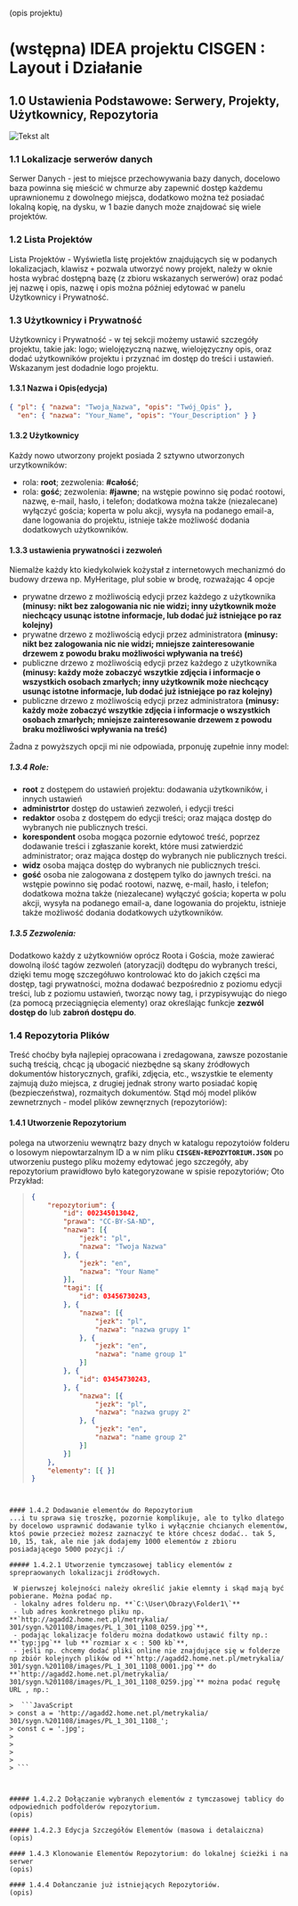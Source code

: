 (opis projektu)

# (wstępna) IDEA projektu CISGEN : Layout i Działanie

## 1.0 Ustawienia Podstawowe: Serwery, Projekty, Użytkownicy, Repozytoria
![Tekst alt](ustawienia_serwer-projekt-repozytorium.png "CISGEN: Ustawienia Podstawowe: Serwery, Projekty, Użytkownicy, Repozytoria")

### 1.1 Lokalizacje serwerów danych
Serwer Danych - jest to miejsce przechowywania bazy danych, docelowo baza powinna się mieścić w chmurze aby zapewnić dostęp każdemu uprawnionemu z dowolnego miejsca, dodatkowo można też posiadać lokalną kopię, na dysku, w 1 bazie danych może znajdować się wiele projektów.

### 1.2 Lista Projektów
Lista Projektów - Wyświetla listę projektów znajdujących się w podanych lokalizacjach, klawisz `+` pozwala utworzyć nowy projekt, należy w oknie hosta wybrać dostępną bazę (z zbioru wskazanych serwerów) oraz podać jej nazwę i opis, nazwę i opis można później edytować w panelu Użytkownicy i Prywatność.


### 1.3 Użytkownicy i Prywatność
Użytkownicy i Prywatność -  w tej sekcji możemy ustawić szczegóły projektu, takie jak: logo; wielojęzyczną nazwę, wielojęzyczny opis, oraz dodać użytkowników projektu i przyznać im dostęp do treści i ustawień. Wskazanym jest dodadnie logo projektu.

#### 1.3.1 Nazwa i Opis(edycja)

```JSON
{ "pl": { "nazwa": "Twoja_Nazwa", "opis": "Twój_Opis" }, 
  "en": { "nazwa": "Your_Name", "opis": "Your_Description" } }
```

#### 1.3.2 Użytkownicy
Każdy nowo utworzony projekt posiada 2 sztywno utworzonych urzytkowników:
- rola: **root**; zezwolenia: **#całość**;
- rola: **gość**; zezwolenia: **#jawne**;
na wstępie powinno się podać rootowi, nazwę, e-mail, hasło, i telefon; dodatkowa można także (niezalecane) wyłączyć gościa; koperta w polu akcji, wysyła na podanego email-a, dane logowania do projektu, istnieje także możliwość dodania dodatkowych użytkowników.

#### 1.3.3 ustawienia prywatności i zezwoleń
Niemalże każdy kto kiedykolwiek kożystał z internetowych mechanizmó do budowy drzewa np. MyHeritage, pluł sobie w brodę, rozważając 4 opcje

- prywatne drzewo z możliwością edycji przez każdego z użytkownika **(minusy: nikt bez zalogowania nic nie widzi; inny użytkownik może niechcący usunąc istotne informacje, lub dodać już istniejące po raz kolejny)**
- prywatne drzewo z możliwością edycji przez administratora **(minusy: nikt bez zalogowania nic nie widzi; mniejsze zainteresowanie drzewem z powodu braku możliwości wpływania na treść)**
- publiczne drzewo z możliwością edycji przez każdego z użytkownika **(minusy: każdy może zobaczyć wszytkie zdjęcia i informacje o wszystkich osobach zmarłych; inny użytkownik może niechcący usunąc istotne informacje, lub dodać już istniejące po raz kolejny)**
- publiczne drzewo z możliwością edycji przez administratora **(minusy: każdy może zobaczyć wszytkie zdjęcia i informacje o wszystkich osobach zmarłych; mniejsze zainteresowanie drzewem z powodu braku możliwości wpływania na treść)**

Żadna z powyższych opcji mi nie odpowiada, prponuję zupełnie inny model:

##### 1.3.4 Role:
- **root** z dostępem do ustawień projektu: dodawania użytkowników, i innych ustawień
- **administrtor** dostęp do ustawień zezwoleń, i edycji treści
- **redaktor** osoba z dostępem do edycji treści; oraz mająca dostęp do wybranych nie publicznych treści.
- **korespondent** osoba mogąca pozornie edytowoć treść, poprzez dodawanie treści i zgłaszanie korekt, które musi zatwierdzić administrator; oraz mająca dostęp do wybranych nie publicznych treści.
- **widz** osoba mająca dostęp do wybranych nie publicznych treści.
- **gość** osoba nie zalogowana z dostępem tylko do jawnych treści.
na wstępie powinno się podać rootowi, nazwę, e-mail, hasło, i telefon; dodatkowa można także (niezalecane) wyłączyć gościa; koperta w polu akcji, wysyła na podanego email-a, dane logowania do projektu, istnieje także możliwość dodania dodatkowych użytkowników.

##### 1.3.5 Zezwolenia:
Dodatkowo każdy z użytkowniów oprócz Roota i Gościa, może zawierać dowolną ilość tagów zezwoleń (atoryzacji) dodtępu do wybranych treści, dzięki temu mogę szczegółuwo kontrolować kto do jakich części ma dostęp, tagi prywatności, można dodawać bezpośrednio z poziomu edycji treści, lub z poziomu ustawień, tworząc nowy tag, i przypisywując do niego (za pomocą przeciągnięcia elementy) oraz określając funkcje **zezwól dostęp do** lub **zabroń dostępu do**.


### 1.4 Repozytoria Plików
Treść choćby była najlepiej opracowana i zredagowana, zawsze pozostanie suchą treścią, chcąc ją ubogacić niezbędne są skany źródłowych dokumentów historycznych, grafiki, zdjęcia, etc., wszystkie te elementy zajmują dużo miejsca, z drugiej jednak strony warto posiadać kopię (bezpieczeństwa), rozmaitych dokumentów. Stąd mój model plików zewnetrznych - model plików zewnęrznych (repozytoriów):

#### 1.4.1 Utworzenie Repozytorium
polega na utworzeniu wewnątrz bazy dnych w katalogu repozytoiów folderu o losowym niepowtarzalnym ID a w nim pliku **`CISGEN-REPOZYTORIUM.JSON`** po utworzeniu pustego pliku możemy edytować jego szczegóły, aby repozytorium prawidłowo było kategoryzowane w spisie repozytoriów; Oto Przykład:

> ```JSON
> {
>     "repozytorium": {
>         "id": 002345013042,
>         "prawa": "CC-BY-SA-ND",
>         "nazwa": [{
>             "jezk": "pl",
>             "nazwa": "Twoja Nazwa"
>         }, {
>             "jezk": "en",
>             "nazwa": "Your Name"
>         }],
>         "tagi": [{
>             "id": 03456730243,
>         }, {
>             "nazwa": [{
>                 "jezk": "pl",
>                 "nazwa": "nazwa grupy 1"
>             }, {
>                 "jezk": "en",
>                 "nazwa": "name group 1"
>             }]
>         }, {
>             "id": 03454730243,
>         }, {
>             "nazwa": [{
>                 "jezk": "pl",
>                 "nazwa": "nazwa grupy 2"
>             }, {
>                 "jezk": "en",
>                 "nazwa": "name group 2"
>             }]
>         }]
>     },
>     "elementy": [{ }]
> }
```


#### 1.4.2 Dodawanie elementów do Repozytorium
...i tu sprawa się troszkę, pozornie komplikuje, ale to tylko dlatego by docelowo usprawnić dodawanie tylko i wyłącznie chcianych elementów, ktoś powie przecież możesz zaznaczyć te które chcesz dodać.. tak 5, 10, 15, tak, ale nie jak dodajemy 1000 elementów z zbioru posiadającego 5000 pozycji :/ 

##### 1.4.2.1 Utworzenie tymczasowej tablicy elementów z sprepraowanych lokalizacji źródłowych.

 W pierwszej kolejności należy określić jakie elemnty i skąd mają być pobierane. Można podać np. 
 - lokalny adres folderu np. **`C:\User\Obrazy\Folder1\`** 
 - lub adres konkretnego pliku np. **`http://agadd2.home.net.pl/metrykalia/
301/sygn.%201108/images/PL_1_301_1108_0259.jpg`**,
 - podając lokalizacje folderu można dodatkowo ustawić filty np.: **`typ:jpg`** lub **`rozmiar x < : 500 kb`**, 
 - jeśli np. chcemy dodać pliki online nie znajdujące się w folderze np zbiór kolejnych plików od **`http://agadd2.home.net.pl/metrykalia/
301/sygn.%201108/images/PL_1_301_1108_0001.jpg`** do **`http://agadd2.home.net.pl/metrykalia/
301/sygn.%201108/images/PL_1_301_1108_0259.jpg`** można podać regułę URL , np.:

>  ```JavaScript 
> const a = 'http://agadd2.home.net.pl/metrykalia/
301/sygn.%201108/images/PL_1_301_1108_';
> const c = '.jpg';
>  
>   
>  
>   
> ```



##### 1.4.2.2 Dołączanie wybranych elementów z tymczasowej tablicy do odpowiednich podfolderów repozytorium.
(opis)

##### 1.4.2.3 Edycja Szczegółów Elementów (masowa i detalaiczna)
(opis)

#### 1.4.3 Klonowanie Elementów Repozytorium: do lokalnej ścieżki i na serwer
(opis)

#### 1.4.4 Dołanczanie już istniejących Repozytoriów.
(opis)